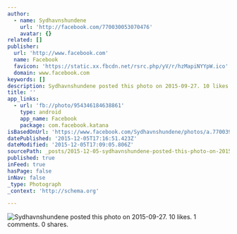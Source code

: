 ```yaml
---
author:
  - name: Sydhavnshundene
    url: 'http://facebook.com/770030053070476'
    avatar: {}
related: []
publisher:
  url: 'http://www.facebook.com'
  name: Facebook
  favicon: 'https://static.xx.fbcdn.net/rsrc.php/yV/r/hzMapiNYYpW.ico'
  domain: www.facebook.com
keywords: []
description: Sydhavnshundene posted this photo on 2015-09-27. 10 likes. 1 comments. 0 shares.
title: ''
app_links:
  - url: 'fb://photo/954346184638861'
    type: android
    app_name: Facebook
    package: com.facebook.katana
isBasedOnUrl: 'https://www.facebook.com/Sydhavnshundene/photos/a.770039276402887.1073741827.770030053070476/954346184638861/?type=3'
datePublished: '2015-12-05T17:16:51.423Z'
dateModified: '2015-12-05T17:09:05.806Z'
sourcePath: _posts/2015-12-05-sydhavnshundene-posted-this-photo-on-2015-09-27-10-likes-1.md
published: true
inFeed: true
hasPage: false
inNav: false
_type: Photograph
_context: 'http://schema.org'

---
```

![Sydhavnshundene posted this photo on 2015-09-27&period; 10 likes&period; 1 comments&period; 0 shares&period;](https://scontent.xx.fbcdn.net/hphotos-xat1/t31.0-8/q84/s720x720/12030354_954346184638861_4959726275637522837_o.jpg)